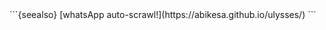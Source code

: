 <div class="float-frame seealso-style" style="border:none;background:none;padding:0;box-shadow:none;">
```{seealso}
[whatsApp auto-scrawl!](https://abikesa.github.io/ulysses/)
```
</div>
